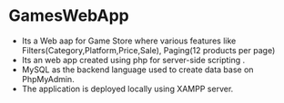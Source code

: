 # GamesWebApp

* Its a Web aap for Game Store where various features like Filters(Category,Platform,Price,Sale), Paging(12 products per page) 
* Its an web app created using php for server-side scripting .
* MySQL as the backend language used to create data base on PhpMyAdmin.
* The application is deployed locally using XAMPP server.
  
